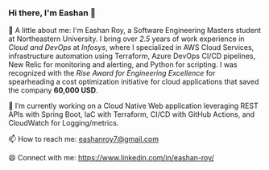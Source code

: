 ### Hi there, I'm Eashan 👋

<!--
**eashanroy7/eashanroy7** is a ✨ _special_ ✨ repository because its `README.md` (this file) appears on your GitHub profile.

Here are some ideas to get you started:
-->
🌱 A little about me: I'm Eashan Roy, a Software Engineering Masters student at Northeastern University. I bring over *2.5* years of work experience in *Cloud and DevOps* at *Infosys*, where I specialized in AWS Cloud Services, infrastructure automation using Terraform, Azure DevOps CI/CD pipelines, New Relic for monitoring and alerting, and Python for scripting. I was recognized with the *Rise Award for Engineering Excellence* for spearheading a cost optimization initiative for cloud applications that saved the company **60,000 USD**.

🔭 I’m currently working on a Cloud Native Web application leveraging REST APIs with Spring Boot, IaC with Terraform, CI/CD with GitHub Actions, and CloudWatch for Logging/metrics.

📫 How to reach me: eashanroy7@gmail.com

😄 Connect with me: https://www.linkedin.com/in/eashan-roy/

